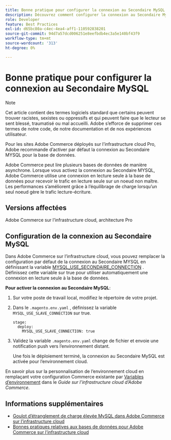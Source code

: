```yaml
---
title: Bonne pratique pour configurer la connexion au Secondaire MySQL
description: Découvrez comment configurer la connexion au Secondaire MySQL pour les sites Adobe Commerce déployés sur l’infrastructure cloud.
role: Developer
feature: Best Practices
exl-id: d65bc80a-c4ec-4ea4-aff1-110592838201
source-git-commit: 94d7a57dcd006251e8eefbdb4ec3a5e140bf43f9
workflow-type: tm+mt
source-wordcount: '313'
ht-degree: 0%

---
```


# Bonne pratique pour configurer la connexion au Secondaire MySQL

>[!NOTE]
>
>Cet article contient des termes logiciels standard que certains peuvent trouver racistes, sexistes ou oppressifs et qui peuvent faire que le lecteur se sent blessé, traumatisé ou mal accueilli. Adobe s’efforce de supprimer ces termes de notre code, de notre documentation et de nos expériences utilisateur.

Pour les sites Adobe Commerce déployés sur l’infrastructure cloud Pro, Adobe recommande d’activer par défaut la connexion au Secondaire MYSQL pour la base de données.

Adobe Commerce peut lire plusieurs bases de données de manière asynchrone. Lorsque vous activez la connexion au Secondaire MYSQL, Adobe Commerce utilise une connexion en lecture seule à la base de données pour recevoir le trafic en lecture seule sur un noeud non maître. Les performances s’améliorent grâce à l’équilibrage de charge lorsqu’un seul noeud gère le trafic lecture-écriture.

## Versions affectées

Adobe Commerce sur l’infrastructure cloud, architecture Pro

## Configuration de la connexion au Secondaire MySQL

Dans Adobe Commerce sur l’infrastructure cloud, vous pouvez remplacer la configuration par défaut de la connexion au Secondaire MYSQL en définissant la variable [MYSQL_USE_SECONDAIRE_CONNECTION](https://experienceleague.adobe.com/docs/commerce-cloud-service/user-guide/configure/env/stage/variables-deploy.html#mysql_use_slave_connection) . Définissez cette variable sur true pour utiliser automatiquement une connexion en lecture seule à la base de données.

**Pour activer la connexion au Secondaire MySQL**:

1. Sur votre poste de travail local, modifiez le répertoire de votre projet.

1. Dans le `.magento.env.yaml` , définissez la variable `MYSQL_USE_SLAVE_CONNECTION` sur true.

   ```
   stage:
     deploy:
       MYSQL_USE_SLAVE_CONNECTION: true
   ```

1. Validez la variable `.magento.env.yaml` change de fichier et envoie une notification push vers l’environnement distant.

   Une fois le déploiement terminé, la connexion au Secondaire MySQL est activée pour l’environnement cloud.

En savoir plus sur la personnalisation de l’environnement cloud en remplaçant votre configuration Commerce existante par [Variables d’environnement](https://experienceleague.adobe.com/docs/commerce-cloud-service/user-guide/configure/env/configure-env-yaml.html#environment-variables) dans le _Guide sur l’infrastructure cloud d’Adobe Commerce_.

## Informations supplémentaires

- [Goulot d’étranglement de charge élevée MySQL dans Adobe Commerce sur l’infrastructure cloud](https://experienceleague.adobe.com/docs/commerce-knowledge-base/kb/troubleshooting/database/mysql-high-load-bottleneck-in-magento-commerce-cloud.html?lang=en)
- [Bonnes pratiques relatives aux bases de données pour Adobe Commerce sur l’infrastructure cloud](database-on-cloud.md)
